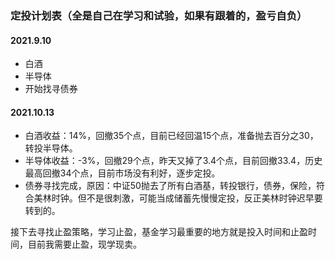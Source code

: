 ### 定投计划表（全是自己在学习和试验，如果有跟着的，盈亏自负）

#### 2021.9.10
* 白酒  
* 半导体
* 开始找寻债券

#### 2021.10.13
* 白酒收益：14%，回撤35个点，目前已经回温15个点，准备抛去百分之30，转投半导体。
* 半导体收益：-3%，回撤29个点，昨天又掉了3.4个点，目前回撤33.4，历史最高回撤34个点，目前市场没有利好，逐步定投。
* 债券寻找完成，原因：中证50抛去了所有白酒基，转投银行，债券，保险，符合美林时钟。但不是很刺激，可能当成储蓄先慢慢定投，反正美林时钟迟早要转到的。

接下去寻找止盈策略，学习止盈，基金学习最重要的地方就是投入时间和止盈时间，目前我需要止盈，现学现卖。
